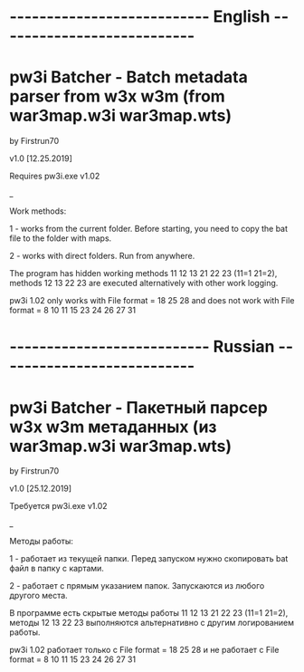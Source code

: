 # --------------------------- English ---------------------------
# pw3i Batcher - Batch metadata parser from w3x w3m (from war3map.w3i war3map.wts)

by Firstrun70

v1.0 [12.25.2019]

Requires pw3i.exe v1.02

_

Work methods:

1 - works from the current folder. Before starting, you need to copy the bat file to the folder with maps.

2 - works with direct folders. Run from anywhere.

The program has hidden working methods 11 12 13 21 22 23 (11=1 21=2), methods 12 13 22 23 are executed alternatively with other work logging.

pw3i 1.02 only works with File format = 18 25 28 and does not work with File format = 8 10 11 15 23 24 26 27 31


# --------------------------- Russian ---------------------------
# pw3i Batcher - Пакетный парсер w3x w3m метаданных (из war3map.w3i war3map.wts)

by Firstrun70

v1.0 [25.12.2019]

Требуется pw3i.exe v1.02

_

Методы работы:

1 - работает из текущей папки. Перед запуском нужно скопировать bat файл в папку с картами.

2 - работает с прямым указанием папок. Запускаются из любого другого места.

В программе есть скрытые методы работы 11 12 13 21 22 23 (11=1 21=2), методы 12 13 22 23 выполняются альтернативно с другим логированием работы.

pw3i 1.02 работает только с File format = 18 25 28 и не работает с File format = 8 10 11 15 23 24 26 27 31

